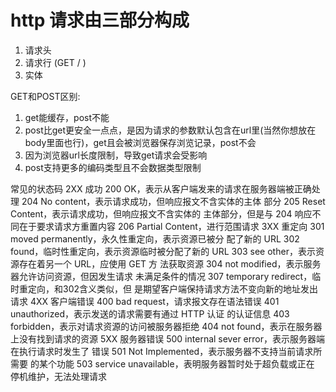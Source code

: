 # http 请求由三部分构成
1. 请求头
2. 请求行 (GET / )
3. 实体

GET和POST区别:
1. get能缓存，post不能
2. post比get更安全一点点，是因为请求的参数默认包含在url里(当然你想放在body里面也行)，get且会被浏览器保存浏览记录，post不会
3. 因为浏览器url长度限制，导致get请求会受影响
4. post支持更多的编码类型且不会数据类型限制

常见的状态码
2XX 成功
200 OK，表示从客户端发来的请求在服务器端被正确处理 204 No content，表示请求成功，但响应报文不含实体的主体 部分
205 Reset Content，表示请求成功，但响应报文不含实体的
主体部分，但是与 204 响应不同在于要求请求方重置内容 206 Partial Content，进行范围请求
3XX 重定向
301 moved permanently，永久性重定向，表示资源已被分 配了新的 URL
302 found，临时性重定向，表示资源临时被分配了新的 URL 303 see other，表示资源存在着另一个 URL，应使用 GET 方 法获取资源
304 not modified，表示服务器允许访问资源，但因发生请求 未满足条件的情况
307 temporary redirect，临时重定向，和302含义类似，但 是期望客户端保持请求方法不变向新的地址发出请求
4XX 客户端错误
400 bad request，请求报文存在语法错误
401 unauthorized，表示发送的请求需要有通过 HTTP 认证 的认证信息
403 forbidden，表示对请求资源的访问被服务器拒绝
404 not found，表示在服务器上没有找到请求的资源
5XX 服务器错误
500 internal sever error，表示服务器端在执行请求时发生了 错误
501 Not Implemented，表示服务器不支持当前请求所需要 的某个功能
503 service unavailable，表明服务器暂时处于超负载或正在 停机维护，无法处理请求
